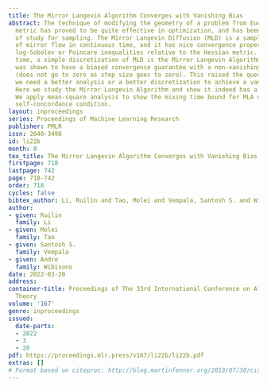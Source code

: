 ```yaml
---
title: The Mirror Langevin Algorithm Converges with Vanishing Bias
abstract: The technique of modifying the geometry of a problem from Euclidean to Hessian
  metric has proved to be quite effective in optimization, and has been the subject
  of study for sampling. The Mirror Langevin Diffusion (MLD) is a sampling analogue
  of mirror flow in continuous time, and it has nice convergence properties under
  log-Sobolev or Poincare inequalities relative to the Hessian metric. In discrete
  time, a simple discretization of MLD is the Mirror Langevin Algorithm (MLA), which
  was shown to have a biased convergence guarantee with a non-vanishing bias term
  (does not go to zero as step size goes to zero). This raised the question of whether
  we need a better analysis or a better discretization to achieve a vanishing bias.
  Here we study the Mirror Langevin Algorithm and show it indeed has a vanishing bias.
  We apply mean-square analysis to show the mixing time bound for MLA under the modified
  self-concordance condition.
layout: inproceedings
series: Proceedings of Machine Learning Research
publisher: PMLR
issn: 2640-3498
id: li22b
month: 0
tex_title: The Mirror Langevin Algorithm Converges with Vanishing Bias
firstpage: 718
lastpage: 742
page: 718-742
order: 718
cycles: false
bibtex_author: Li, Ruilin and Tao, Molei and Vempala, Santosh S. and Wibisono, Andre
author:
- given: Ruilin
  family: Li
- given: Molei
  family: Tao
- given: Santosh S.
  family: Vempala
- given: Andre
  family: Wibisono
date: 2022-03-20
address:
container-title: Proceedings of The 33rd International Conference on Algorithmic Learning
  Theory
volume: '167'
genre: inproceedings
issued:
  date-parts:
  - 2022
  - 3
  - 20
pdf: https://proceedings.mlr.press/v167/li22b/li22b.pdf
extras: []
# Format based on citeproc: http://blog.martinfenner.org/2013/07/30/citeproc-yaml-for-bibliographies/
---
```

